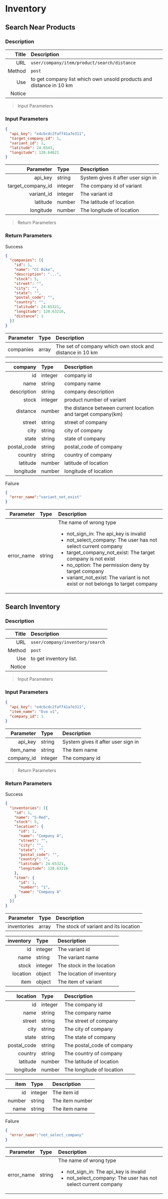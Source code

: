 # Inventory

## Search Near Products

### Description

| Title | Description |
| -------: | :---- |
| URL | `user/company/item/product/search/distance` |
| Method | `post` |
| Use | to get company list which own unsold products and distance in 10 km |
| Notice |  |


> Input Parameters

### Input Parameters

```json
{
  "api_key": "e4cbcdc2faff41a7e311",
  "target_company_id": 1,
  "variant_id": 1,
  "latitude": 24.6543,
  "longitude": 120.64621
}
```

| Parameter | Type | Description |
| -------: | :---- | :--- |
| api_key | string | System gives it after user sign in |
| target_company_id | integer | The company id of variant |
| variant_id | integer | The variant id |
| latitude | number | The latitude of location |
| longitude | number | The longitude of location |

> Return Parameters

### Return Parameters

<aside class="success">
Success
</aside>

```json
{
  "companies": [{
    "id": 1,
    "name": "CC Bike",
    "description": "...",
    "stock": 5,
    "street": "",
    "city": "",
    "state": "",
    "postal_code": "",
    "country": "",
    "latitude": 24.65321,
    "longitude": 120.63216,
    "distance": 1
  }]
}
```

| Parameter | Type | Description |
| -------: | :---- | :--- |
| companies | array | The set of company which own stock and distance in 10 km |

| company | Type | Description |
| -------: | :---- | :--- |
| id | integer | company id |
| name | string | company name |
| description | string |  company description |
| stock | integer | product number of variant |
| distance | number | the distance between current location and target company(km) |
| street | string | street of company |
| city | string | city of company |
| state | string | state of company |
| postal_code | string | postal_code of company |
| country | string | country of company |
| latitude | number | latitude of location |
| longitude | number | longitude of location |

<aside class="warning">
Failure
</aside>

```json
{
  "error_name":"variant_not_exist"
}
```

| Parameter | Type | Description |
| -------: | :---- | :--- |
| error_name | string | The name of wrong type <br/><ul><li>not_sign_in: The api_key is invalid</li><li>not_select_company: The user has not select current company</li><li>target_company_not_exist: The target company is not exist</li><li>no_option: The permission deny by target company </li><li>variant_not_exist: The variant is not exist or not belongs to target company</li></ul> |


## Search Inventory

### Description

| Title | Description |
| -------: | :---- |
| URL | `user/company/inventory/search` |
| Method | `post` |
| Use | to get inventory list. |
| Notice |  |


> Input Parameters

### Input Parameters

```json
{
  "api_key": "e4cbcdc2faff41a7e311",
  "item_name": "Evo v1",
  "company_id": 1
}
```

| Parameter | Type | Description |
| -------: | :---- | :--- |
| api_key | string | System gives it after user sign in |
| item_name | string | The item name |
| company_id | integer | The company id |

> Return Parameters

### Return Parameters

<aside class="success">
Success
</aside>

```json
{
  "inventories": [{
    "id": 1,
    "name": "S-Red",
    "stock": 5,
    "location": {
      "id": 1,
      "name": "Company A",
      "street": "",
      "city": "",
      "state": "",
      "postal_code": "",
      "country": "",
      "latitude": 24.65321,
      "longitude": 120.63216
    },
    "item": {
      "id": 1,
      "number": "1",
      "name": "Company A"
    }
  }]
}
```

| Parameter | Type | Description |
| -------: | :---- | :--- |
| inventories | array | The stock of variant and its location |

| inventory | Type | Description |
| -------: | :---- | :--- |
| id | integer | The variant id |
| name | string | The variant name |
| stock | integer | The stock in the location |
| location | object | The location of inventory |
| item | object | The item of variant |

| location | Type | Description |
| -------: | :---- | :--- |
| id | integer | The company  id |
| name | string | The company name |
| street | string | The street of company |
| city | string | The city of company |
| state | string | The state of company |
| postal_code | string | The postal_code of company |
| country | string | The country of company |
| latitude | number | The latitude of location |
| longitude | number | The longitude of location |

| item | Type | Description |
| -------: | :---- | :--- |
| id | integer | The item id |
| number | string | The item number |
| name | string | The item name |


<aside class="warning">
Failure
</aside>

```json
{
  "error_name":"not_select_company"
}
```

| Parameter | Type | Description |
| -------: | :---- | :--- |
| error_name | string | The name of wrong type <br/><ul><li>not_sign_in: The api_key is invalid</li><li>not_select_company: The user has not select current company</li></ul> |
